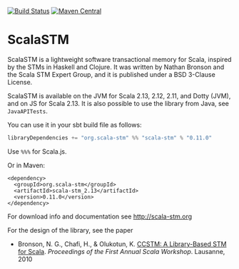 [![Build Status](https://travis-ci.org/scala-stm/scala-stm.svg?branch=main)](https://travis-ci.org/scala-stm/scala-stm)
[![Maven Central](https://maven-badges.herokuapp.com/maven-central/org.scala-stm/scala-stm_2.13/badge.svg)](https://maven-badges.herokuapp.com/maven-central/org.scala-stm/scala-stm_2.13)

# ScalaSTM
 
ScalaSTM is a lightweight software transactional memory for Scala,
inspired by the STMs in Haskell and Clojure. It was written by Nathan Bronson
and the Scala STM Expert Group, and it is published under a
BSD 3-Clause License.

ScalaSTM is available on the JVM for Scala 2.13, 2.12, 2.11, and Dotty (JVM), and on JS for Scala 2.13.
It is also possible to use the library from Java, see `JavaAPITests`.

You can use it in your sbt build file as follows:

```scala
libraryDependencies += "org.scala-stm" %% "scala-stm" % "0.11.0"
```

Use `%%%` for Scala.js.

Or in Maven:

```
<dependency>
  <groupId>org.scala-stm</groupId>
  <artifactId>scala-stm_2.13</artifactId>
  <version>0.11.0</version>
</dependency>
```

For download info and documentation see http://scala-stm.org

For the design of the library, see the paper

- Bronson, N. G., Chafi, H., \& Olukotun, K. [CCSTM: A Library-Based STM for Scala](http://citeseerx.ist.psu.edu/viewdoc/summary?doi=10.1.1.220.1995).
  _Proceedings of the First Annual Scala Workshop_. Lausanne, 2010
